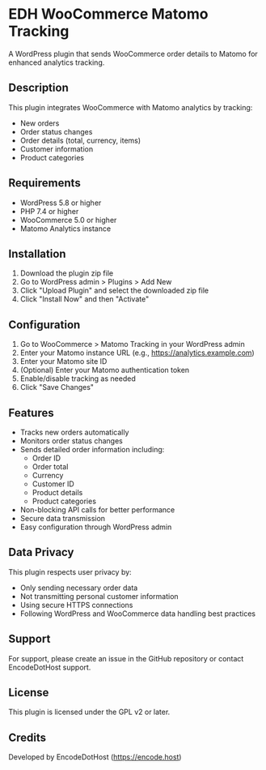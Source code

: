 # EDH WooCommerce Matomo Tracking

A WordPress plugin that sends WooCommerce order details to Matomo for enhanced analytics tracking.

## Description

This plugin integrates WooCommerce with Matomo analytics by tracking:
- New orders
- Order status changes
- Order details (total, currency, items)
- Customer information
- Product categories

## Requirements

- WordPress 5.8 or higher
- PHP 7.4 or higher
- WooCommerce 5.0 or higher
- Matomo Analytics instance

## Installation

1. Download the plugin zip file
2. Go to WordPress admin > Plugins > Add New
3. Click "Upload Plugin" and select the downloaded zip file
4. Click "Install Now" and then "Activate"

## Configuration

1. Go to WooCommerce > Matomo Tracking in your WordPress admin
2. Enter your Matomo instance URL (e.g., https://analytics.example.com)
3. Enter your Matomo site ID
4. (Optional) Enter your Matomo authentication token
5. Enable/disable tracking as needed
6. Click "Save Changes"

## Features

- Tracks new orders automatically
- Monitors order status changes
- Sends detailed order information including:
  - Order ID
  - Order total
  - Currency
  - Customer ID
  - Product details
  - Product categories
- Non-blocking API calls for better performance
- Secure data transmission
- Easy configuration through WordPress admin

## Data Privacy

This plugin respects user privacy by:
- Only sending necessary order data
- Not transmitting personal customer information
- Using secure HTTPS connections
- Following WordPress and WooCommerce data handling best practices

## Support

For support, please create an issue in the GitHub repository or contact EncodeDotHost support.

## License

This plugin is licensed under the GPL v2 or later.

## Credits

Developed by EncodeDotHost (https://encode.host)